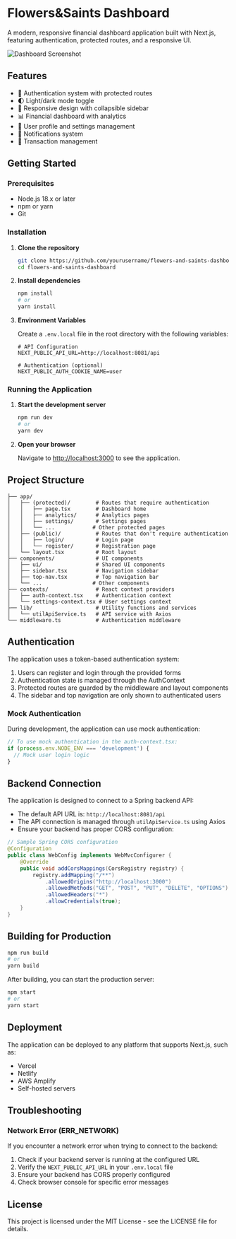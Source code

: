 # Flowers&Saints Dashboard

A modern, responsive financial dashboard application built with Next.js, featuring authentication, protected routes, and a responsive UI.

![Dashboard Screenshot](https://via.placeholder.com/800x450.png?text=Flowers%26Saints+Dashboard)

## Features

- 🔐 Authentication system with protected routes
- 🌓 Light/dark mode toggle
- 📱 Responsive design with collapsible sidebar
- 📊 Financial dashboard with analytics
- 👤 User profile and settings management
- 🔔 Notifications system
- 🔄 Transaction management

## Getting Started

### Prerequisites

- Node.js 18.x or later
- npm or yarn
- Git

### Installation

1. **Clone the repository**

   ```bash
   git clone https://github.com/yourusername/flowers-and-saints-dashboard.git
   cd flowers-and-saints-dashboard
   ```

2. **Install dependencies**

   ```bash
   npm install
   # or
   yarn install
   ```

3. **Environment Variables**

   Create a `.env.local` file in the root directory with the following variables:

   ```
   # API Configuration
   NEXT_PUBLIC_API_URL=http://localhost:8081/api
   
   # Authentication (optional)
   NEXT_PUBLIC_AUTH_COOKIE_NAME=user
   ```

### Running the Application

1. **Start the development server**

   ```bash
   npm run dev
   # or
   yarn dev
   ```

2. **Open your browser**

   Navigate to [http://localhost:3000](http://localhost:3000) to see the application.

## Project Structure

```
├── app/
│   ├── (protected)/        # Routes that require authentication
│   │   ├── page.tsx        # Dashboard home
│   │   ├── analytics/      # Analytics pages
│   │   ├── settings/       # Settings pages
│   │   └── ...            # Other protected pages
│   ├── (public)/           # Routes that don't require authentication
│   │   ├── login/          # Login page
│   │   └── register/       # Registration page
│   └── layout.tsx          # Root layout
├── components/             # UI components
│   ├── ui/                 # Shared UI components
│   ├── sidebar.tsx         # Navigation sidebar
│   ├── top-nav.tsx         # Top navigation bar
│   └── ...                # Other components
├── contexts/               # React context providers
│   ├── auth-context.tsx    # Authentication context
│   └── settings-context.tsx # User settings context
├── lib/                    # Utility functions and services
│   └── utilApiService.ts   # API service with Axios
└── middleware.ts           # Authentication middleware
```

## Authentication

The application uses a token-based authentication system:

1. Users can register and login through the provided forms
2. Authentication state is managed through the AuthContext
3. Protected routes are guarded by the middleware and layout components
4. The sidebar and top navigation are only shown to authenticated users

### Mock Authentication

During development, the application can use mock authentication:

```typescript
// To use mock authentication in the auth-context.tsx:
if (process.env.NODE_ENV === 'development') {
  // Mock user login logic
}
```

## Backend Connection

The application is designed to connect to a Spring backend API:

- The default API URL is: `http://localhost:8081/api`
- The API connection is managed through `utilApiService.ts` using Axios
- Ensure your backend has proper CORS configuration:

```java
// Sample Spring CORS configuration
@Configuration
public class WebConfig implements WebMvcConfigurer {
    @Override
    public void addCorsMappings(CorsRegistry registry) {
        registry.addMapping("/**")
            .allowedOrigins("http://localhost:3000")
            .allowedMethods("GET", "POST", "PUT", "DELETE", "OPTIONS")
            .allowedHeaders("*")
            .allowCredentials(true);
    }
}
```

## Building for Production

```bash
npm run build
# or
yarn build
```

After building, you can start the production server:

```bash
npm start
# or
yarn start
```

## Deployment

The application can be deployed to any platform that supports Next.js, such as:

- Vercel
- Netlify
- AWS Amplify
- Self-hosted servers

## Troubleshooting

### Network Error (ERR_NETWORK)

If you encounter a network error when trying to connect to the backend:

1. Check if your backend server is running at the configured URL
2. Verify the `NEXT_PUBLIC_API_URL` in your `.env.local` file
3. Ensure your backend has CORS properly configured
4. Check browser console for specific error messages

## License

This project is licensed under the MIT License - see the LICENSE file for details. 